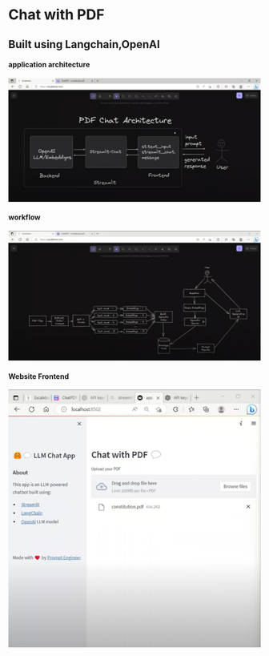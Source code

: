# Chat with PDF

## Built using Langchain,OpenAI


#### application architecture

![](chatpdf.png)

#### workflow 

![](process.png)

#### Website Frontend

![](platform.png)
